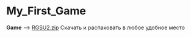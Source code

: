 # My_First_Game
**Game** --> [RGSU2.zip]([https://github.com/ismatulla25/My_First_Game/files/14470774/RGSU2.zip](https://drive.google.com/file/d/1xLbMBFA82g9owI-qYZ7E0eAzz_fUR4G1/view?usp=drive_link)https://drive.google.com/file/d/1xLbMBFA82g9owI-qYZ7E0eAzz_fUR4G1/view?usp=drive_link)  
Скачать и распаковать в любое удобное место
